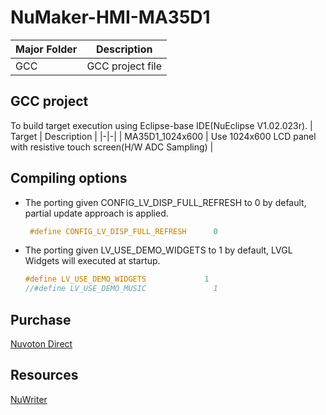 # **NuMaker-HMI-MA35D1**

| Major Folder | Description |
|-|-|
| GCC | GCC project file |

## **GCC project**

To build target execution using Eclipse-base IDE(NuEclipse V1.02.023r).
| Target | Description |
|-|-|
| MA35D1_1024x600 | Use 1024x600 LCD panel with resistive touch screen(H/W ADC Sampling) |

## **Compiling options**

- The porting given CONFIG_LV_DISP_FULL_REFRESH to 0 by default, partial update approach is applied.

  ```c
   #define CONFIG_LV_DISP_FULL_REFRESH      0
  ```

- The porting given LV_USE_DEMO_WIDGETS to 1 by default, LVGL Widgets will executed at startup.

  ```c
  #define LV_USE_DEMO_WIDGETS             1
  //#define LV_USE_DEMO_MUSIC               1
  ```

## **Purchase**

[Nuvoton Direct](https://direct.nuvoton.com/en/numaker-hmi-ma35d1-s1)

## **Resources**

[NuWriter](https://github.com/OpenNuvoton/MA35D1_NuWriter)
